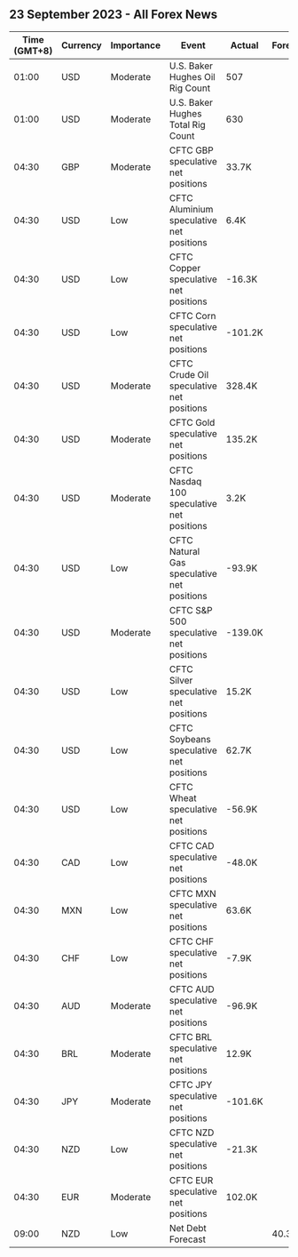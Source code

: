 ## 23 September 2023 - All Forex News

| Time (GMT+8) | Currency | Importance | Event | Actual | Forecast | Previous |
|------|----------|------------|-------|--------|----------|----------|
| 01:00 | USD | Moderate | U.S. Baker Hughes Oil Rig Count | 507 |  | 515 |
| 01:00 | USD | Moderate | U.S. Baker Hughes Total Rig Count | 630 |  | 641 |
| 04:30 | GBP | Moderate | CFTC GBP speculative net positions | 33.7K |  | 46.2K |
| 04:30 | USD | Low | CFTC Aluminium speculative net positions | 6.4K |  | 5.1K |
| 04:30 | USD | Low | CFTC Copper speculative net positions | -16.3K |  | -12.3K |
| 04:30 | USD | Low | CFTC Corn speculative net positions | -101.2K |  | -88.0K |
| 04:30 | USD | Moderate | CFTC Crude Oil speculative net positions | 328.4K |  | 326.9K |
| 04:30 | USD | Moderate | CFTC Gold speculative net positions | 135.2K |  | 123.9K |
| 04:30 | USD | Moderate | CFTC Nasdaq 100 speculative net positions | 3.2K |  | 9.1K |
| 04:30 | USD | Low | CFTC Natural Gas speculative net positions | -93.9K |  | -112.0K |
| 04:30 | USD | Moderate | CFTC S&P 500 speculative net positions | -139.0K |  | -116.3K |
| 04:30 | USD | Low | CFTC Silver speculative net positions | 15.2K |  | 18.0K |
| 04:30 | USD | Low | CFTC Soybeans speculative net positions | 62.7K |  | 85.2K |
| 04:30 | USD | Low | CFTC Wheat speculative net positions | -56.9K |  | -49.6K |
| 04:30 | CAD | Low | CFTC CAD speculative net positions | -48.0K |  | -41.9K |
| 04:30 | MXN | Low | CFTC MXN speculative net positions | 63.6K |  | 66.9K |
| 04:30 | CHF | Low | CFTC CHF speculative net positions | -7.9K |  | -9.3K |
| 04:30 | AUD | Moderate | CFTC AUD speculative net positions | -96.9K |  | -79.5K |
| 04:30 | BRL | Moderate | CFTC BRL speculative net positions | 12.9K |  | 13.2K |
| 04:30 | JPY | Moderate | CFTC JPY speculative net positions | -101.6K |  | -98.7K |
| 04:30 | NZD | Low | CFTC NZD speculative net positions | -21.3K |  | -14.6K |
| 04:30 | EUR | Moderate | CFTC EUR speculative net positions | 102.0K |  | 113.1K |
| 09:00 | NZD | Low | Net Debt Forecast |  | 40.30% | 38.50% |
